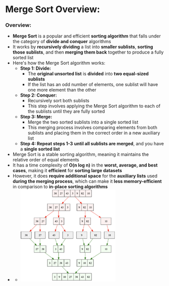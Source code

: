 # Merge Sort Overview:

### Overview:
* **Merge Sort** is a popular and efficient **sorting algorithm** that falls under the category of **divide and 
  conquer** algorithms
* It works by **recursively dividing** a list into **smaller sublists**, **sorting those sublists**, and then 
  **merging them back** together to produce a fully sorted list
* Here's how the Merge Sort algorithm works:
  * **Step 1: Divide:**
    * The **original unsorted list** is **divided** into **two equal-sized sublists**
    * If the list has an odd number of elements, one sublist will have one more element than the other
  * **Step 2: Conquer:**
    * Recursively sort both sublists
    * This step involves applying the Merge Sort algorithm to each of the sublists until they are fully sorted
  * **Step 3: Merge:**
    * Merge the two sorted sublists into a single sorted list
    * This merging process involves comparing elements from both sublists and placing them in the correct order in a 
      new auxiliary list
  * **Step 4: Repeat steps 1-3** **until all sublists are merged**, and you have a **single sorted list**
* Merge Sort is a stable sorting algorithm, meaning it maintains the relative order of equal elements
* It has a time complexity of **O(n log n)** in the **worst, average, and best cases**, making it **efficient** for 
  **sorting large datasets**
* However, it does **require additional space** for the **auxiliary lists** used **during the merging process**, which 
  can make it **less memory-efficient** in comparison to **in-place sorting algorithms**
* * <img src="images/Merge_Sort_Diagram.png" width="300">